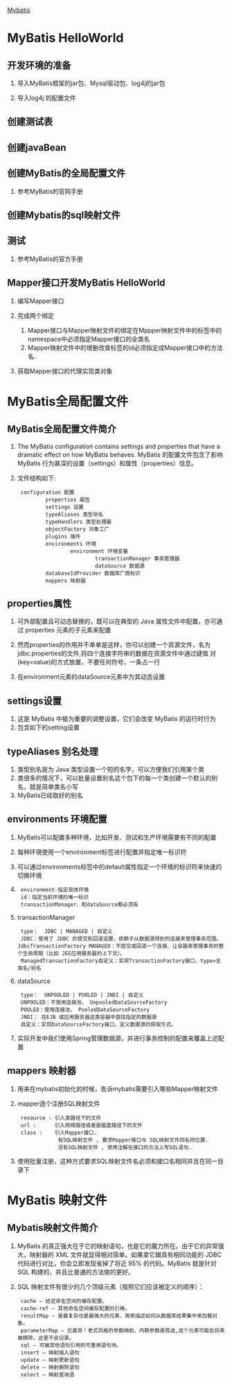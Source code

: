 <a href="http://120.77.237.175:9080/photos/mybatis">Mybatis</a>

# MyBatis HelloWorld #

## 开发环境的准备 ##

1. 导入MyBatis框架的jar包、Mysql驱动包、log4j的jar包

2. 导入log4j 的配置文件

## 创建测试表 ##

## 创建javaBean ##

## 创建MyBatis的全局配置文件 ##

1. 参考MyBatis的官网手册

## 创建Mybatis的sql映射文件 ## 

## 测试 ##

1. 参考MyBatis的官方手册

## Mapper接口开发MyBatis HelloWorld ##

1. 编写Mapper接口

2. 完成两个绑定
	1. Mapper接口与Mapper映射文件的绑定在Mppper映射文件中的<mapper>标签中的namespace中必须指定Mapper接口的全类名
	2. Mapper映射文件中的增删改查标签的id必须指定成Mapper接口中的方法名. 
3. 获取Mapper接口的代理实现类对象

# MyBatis全局配置文件 #

## MyBatis全局配置文件简介 ##

1. The MyBatis configuration contains settings and properties that have a dramatic effect on how MyBatis behaves. 
MyBatis 的配置文件包含了影响 MyBatis 行为甚深的设置（settings）和属性（properties）信息。
2. 文件结构如下:


		configuration 配置 
				properties 属性
				settings 设置
				typeAliases 类型命名
				typeHandlers 类型处理器
				objectFactory 对象工厂
				plugins 插件
				environments 环境 
						environment 环境变量 
								transactionManager 事务管理器
								dataSource 数据源
				databaseIdProvider 数据库厂商标识
				mappers 映射器

## properties属性 ##

1. 可外部配置且可动态替换的，既可以在典型的 Java 属性文件中配置，亦可通过 properties 元素的子元素来配置


2. 然而properties的作用并不单单是这样，你可以创建一个资源文件，名为jdbc.properties的文件,将四个连接字符串的数据在资源文件中通过键值 对(key=value)的方式放置，不要任何符号，一条占一行

3. 在environment元素的dataSource元素中为其动态设置

## settings设置 ##

1. 这是 MyBatis 中极为重要的调整设置，它们会改变 MyBatis 的运行时行为
2. 包含如下的setting设置

## typeAliases 别名处理 ##
1. 类型别名是为 Java 类型设置一个短的名字，可以方便我们引用某个类
2. 类很多的情况下，可以批量设置别名这个包下的每一个类创建一个默认的别名，就是简单类名小写
3. MyBatis已经取好的别名

## environments 环境配置 ##

1. MyBatis可以配置多种环境，比如开发、测试和生产环境需要有不同的配置
2. 每种环境使用一个environment标签进行配置并指定唯一标识符
3. 可以通过environments标签中的default属性指定一个环境的标识符来快速的切换环境
4. 
		environment-指定具体环境
		id：指定当前环境的唯一标识
		transactionManager、和dataSource都必须有

5. transactionManager

		type：  JDBC | MANAGED | 自定义
		JDBC：使用了 JDBC 的提交和回滚设置，依赖于从数据源得到的连接来管理事务范围。 JdbcTransactionFactory MANAGED：不提交或回滚一个连接、让容器来管理事务的整个生命周期（比如 JEE应用服务器的上下文）。 
		ManagedTransactionFactory自定义：实现TransactionFactory接口，type=全类名/别名
6. dataSource

		type：  UNPOOLED | POOLED | JNDI | 自定义
		UNPOOLED：不使用连接池， UnpooledDataSourceFactory
		POOLED：使用连接池， PooledDataSourceFactory
		JNDI： 在EJB 或应用服务器这类容器中查找指定的数据源
		自定义：实现DataSourceFactory接口，定义数据源的获取方式。

7. 实际开发中我们使用Spring管理数据源，并进行事务控制的配置来覆盖上述配置

## mappers 映射器 ##
1. 用来在mybatis初始化的时候，告诉mybatis需要引入哪些Mapper映射文件
2. mapper逐个注册SQL映射文件
	
		resource : 引入类路径下的文件 
		url :      引入网络路径或者是磁盘路径下的文件
		class :    引入Mapper接口.
					有SQL映射文件 , 要求Mapper接口与 SQL映射文件同名同位置. 
					没有SQL映射文件 , 使用注解在接口的方法上写SQL语句.
3. 使用批量注册，这种方式要求SQL映射文件名必须和接口名相同并且在同一目录下

# MyBatis 映射文件 #

## Mybatis映射文件简介 ##

1. MyBatis 的真正强大在于它的映射语句，也是它的魔力所在。由于它的异常强大，映射器的 XML 文件就显得相对简单。如果拿它跟具有相同功能的 JDBC 代码进行对比，你会立即发现省掉了将近 95% 的代码。MyBatis 就是针对 SQL 构建的，并且比普通的方法做的更好。
2. SQL 映射文件有很少的几个顶级元素（按照它们应该被定义的顺序）：

		cache – 给定命名空间的缓存配置。
		cache-ref – 其他命名空间缓存配置的引用。
		resultMap – 是最复杂也是最强大的元素，用来描述如何从数据库结果集中来加载对象。
		parameterMap – 已废弃！老式风格的参数映射。内联参数是首选,这个元素可能在将来被移除，这里不会记录。
		sql – 可被其他语句引用的可重用语句块。
		insert – 映射插入语句
		update – 映射更新语句
		delete – 映射删除语句
		select – 映射查询语

